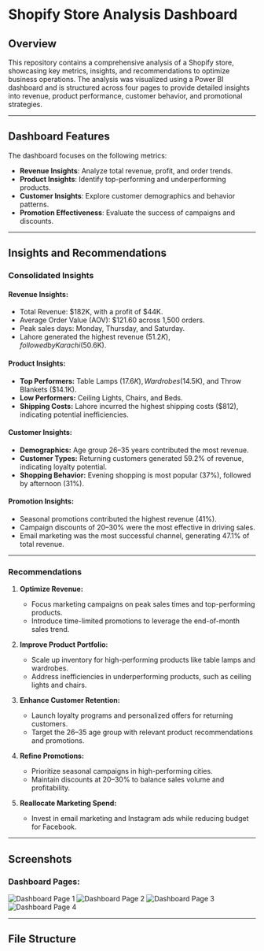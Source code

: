 # Shopify Store Analysis Dashboard

## **Overview**
This repository contains a comprehensive analysis of a Shopify store, showcasing key metrics, insights, and recommendations to optimize business operations. The analysis was visualized using a Power BI dashboard and is structured across four pages to provide detailed insights into revenue, product performance, customer behavior, and promotional strategies.

---

## **Dashboard Features**
The dashboard focuses on the following metrics:
- **Revenue Insights**: Analyze total revenue, profit, and order trends.
- **Product Insights**: Identify top-performing and underperforming products.
- **Customer Insights**: Explore customer demographics and behavior patterns.
- **Promotion Effectiveness**: Evaluate the success of campaigns and discounts.

---

## **Insights and Recommendations**
### **Consolidated Insights**

#### **Revenue Insights:**
- Total Revenue: $182K, with a profit of $44K.
- Average Order Value (AOV): $121.60 across 1,500 orders.
- Peak sales days: Monday, Thursday, and Saturday.
- Lahore generated the highest revenue ($51.2K), followed by Karachi ($50.6K).

#### **Product Insights:**
- **Top Performers:** Table Lamps ($17.6K), Wardrobes ($14.5K), and Throw Blankets ($14.1K).
- **Low Performers:** Ceiling Lights, Chairs, and Beds.
- **Shipping Costs:** Lahore incurred the highest shipping costs ($812), indicating potential inefficiencies.

#### **Customer Insights:**
- **Demographics:** Age group 26–35 years contributed the most revenue.
- **Customer Types:** Returning customers generated 59.2% of revenue, indicating loyalty potential.
- **Shopping Behavior:** Evening shopping is most popular (37%), followed by afternoon (31%).

#### **Promotion Insights:**
- Seasonal promotions contributed the highest revenue (41%).
- Campaign discounts of 20–30% were the most effective in driving sales.
- Email marketing was the most successful channel, generating 47.1% of total revenue.

---

### **Recommendations**
1. **Optimize Revenue:**
   - Focus marketing campaigns on peak sales times and top-performing products.
   - Introduce time-limited promotions to leverage the end-of-month sales trend.

2. **Improve Product Portfolio:**
   - Scale up inventory for high-performing products like table lamps and wardrobes.
   - Address inefficiencies in underperforming products, such as ceiling lights and chairs.

3. **Enhance Customer Retention:**
   - Launch loyalty programs and personalized offers for returning customers.
   - Target the 26–35 age group with relevant product recommendations and promotions.

4. **Refine Promotions:**
   - Prioritize seasonal campaigns in high-performing cities.
   - Maintain discounts at 20–30% to balance sales volume and profitability.

5. **Reallocate Marketing Spend:**
   - Invest in email marketing and Instagram ads while reducing budget for Facebook.

---

## **Screenshots**
### **Dashboard Pages:**
![Dashboard Page 1](link-to-image-page1)
![Dashboard Page 2](link-to-image-page2)
![Dashboard Page 3](link-to-image-page3)
![Dashboard Page 4](link-to-image-page4)

---

## **File Structure**
